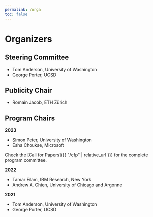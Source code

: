 ```yaml
---
permalink: /orga
toc: false
---
```


# Organizers

## Steering Committee

- Tom Anderson, University of Washington
- George Porter, UCSD

## Publicity Chair

- Romain Jacob, ETH Zürich

## Program Chairs

**2023**

- Simon Peter, University of Washington
- Esha Choukse, Microsoft

Check the [Call for Papers]({{ "/cfp" | relative_url }}) for the complete program committee.

**2022**

- Tamar Eilam, IBM Research, New York
- Andrew A. Chien, University of Chicago and Argonne

**2021**

- Tom Anderson, University of Washington
- George Porter, UCSD